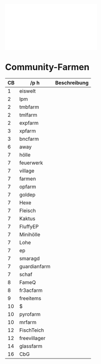 ![Zur Übersicht](Readme.md)

# Community-Farmen

|CB|/p h|Beschreibung|
|---|---|---|
|1|eiswelt||
|2|lpm||
|2|tmbfarm||
|2|tmlfarm||
|2|expfarm||
|3|xpfarm||
|3|bncfarm||
|6|away||
|7|hölle||
|7|feuerwerk||
|7|village||
|7|farmen||
|7|opfarm||
|7|goldep||
|7|Hexe||
|7|Fleisch||
|7|Kaktus||
|7|FluffyEP||
|7|Minihölle||
|7|Lohe||
|7|ep||
|7|smaragd||
|7|guardianfarm||
|7|schaf||
|8|FameQ||
|8|fr3acfarm||
|9|freeitems||
|10|$||
|10|pyrofarm||
|10|mrfarm||
|12|FischTeich||
|12|freevillager||
|14|glassfarm||
|16|CbG||
